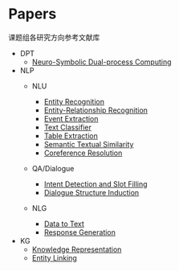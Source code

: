 # Papers
课题组各研究方向参考文献库

* DPT
   * [Neuro-Symbolic Dual-process Computing](https://github.com/ICTKC/Papers/blob/main/DPT/Neuro-Symbolic%20Learning.md)
* NLP
   * NLU
      * [Entity Recognition](https://github.com/ICTKC/Papers/blob/main/NLP/NLU/Entity_Recognition.md)
      * [Entity-Relationship Recognition](https://github.com/ICTKC/Papers/blob/main/NLP/NLU/Entity_Relationship_Recognition.md)
      * [Event Extraction](https://github.com/ICTKC/Papers/blob/main/NLP/NLU/Event_Extraction.md)
      * [Text Classifier](https://github.com/ICTKC/Papers/blob/main/NLP/NLU/TextClassifier.md)
      * [Table Extraction](https://github.com/ICTKC/Papers/blob/main/NLP/NLU/TableExtract.md)
      * [Semantic Textual Similarity](https://github.com/ICTKC/Papers/blob/main/NLP/NLU/Semantic_Textual_Similarity.md)
      * [Coreference Resolution](https://github.com/ICTKC/Papers/blob/main/NLP/NLU/Coreference_Resolution.md)
    * QA/Dialogue
         * [Intent Detection and Slot Filling](https://github.com/ICTKC/Papers/blob/main/NLP/QA/Intent_Detection_and_Slot_Filling.md)
         * [Dialogue Structure Induction](https://github.com/ICTKC/Papers/blob/main/NLP/QA/Dialogue_Structure_Induction.md)
      
   * NLG
      * [Data to Text](https://github.com/ICTKC/Papers/blob/main/NLP/NLG/Data2Text.md)
      * [Response Generation](https://github.com/ICTKC/Papers/blob/main/NLP/NLG/Response_Generation.md)
* KG
   * [Knowledge Representation](https://github.com/ICTKC/Papers/blob/main/KG/Knowledge_Representation.md)
   * [Entity Linking](https://github.com/ICTKC/Papers/blob/main/KG/Entity_Linking.md)
